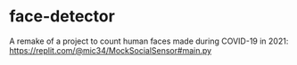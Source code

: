 # face-detector

A remake of a project to count human faces made during COVID-19 in 2021: https://replit.com/@mic34/MockSocialSensor#main.py
